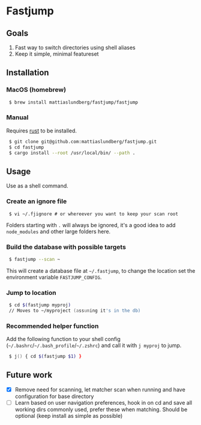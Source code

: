 # Fastjump

## Goals

 1. Fast way to switch directories using shell aliases
 2. Keep it simple, minimal featureset
 
## Installation

### MacOS (homebrew)

```zsh
 $ brew install mattiaslundberg/fastjump/fastjump
```

### Manual

Requires [rust](https://www.rust-lang.org) to be installed.

```zsh
 $ git clone git@github.com:mattiaslundberg/fastjump.git
 $ cd fastjump
 $ cargo install --root /usr/local/bin/ --path .
```
 
## Usage

Use as a shell command.

### Create an ignore file

```
 $ vi ~/.fjignore # or whereever you want to keep your scan root
```

Folders starting with `.` will always be ignored, it's a good idea to add `node_modules` and other large folders here.

### Build the database with possible targets

```zsh
 $ fastjump --scan ~
```

This will create a database file at `~/.fastjump`, to change the location set the environment variable `FASTJUMP_CONFIG`.

### Jump to location

```zsh
 $ cd $(fastjump myproj)
 // Moves to ~/myproject (assuming it's in the db)
```

### Recommended helper function
Add the following function to your shell config (`~/.bashrc`/`~/.bash_profile`/`~/.zshrc`) and call it with `j myproj` to jump.

```zsh
 $ j() { cd $(fastjump $1) }
```

## Future work
 
 - [x] Remove need for scanning, let matcher scan when running and have configuration for base directory
 - [ ] Learn based on user navigation preferences, hook in on cd and save all working dirs commonly used, prefer these when matching. Should be optional (keep install as simple as possible)
